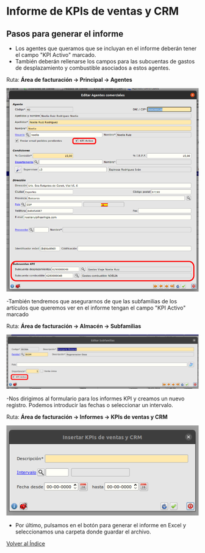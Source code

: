 # Informe de KPIs de ventas y CRM

## Pasos para generar el informe

- Los agentes que queramos que se incluyan en el informe deberán tener el campo "KPI Activo" marcado.
- También deberán rellenarse los campos para las subcuentas de gastos de desplazamiento y combustible asociados a estos agentes.

Ruta: **Área de facturación -> Principal -> Agentes**

![Datos del agente KPI activo](./img/datosAgentesKPI.png)

-También tendremos que asegurarnos de que las subfamilias de los artículos que queremos ver en el informe tengan el campo "KPI Activo" marcado

Ruta: **Área de facturación -> Almacén -> Subfamilias**

![Campo KPI Activo de subfamilias](./img/subfamiliasKPI.png)

-Nos dirigimos al formulario para los informes KPI y creamos un nuevo registro. Podemos introducir las fechas o seleccionar un intervalo.

Ruta: **Área de facturación -> Informes -> KPIs de ventas y CRM**

![Nuevo informe KPI](./img/NuevoInformeKPI.png)

- Por último, pulsamos en el botón para generar el informe en Excel y seleccionamos una carpeta donde guardar el archivo.

[Volver al Índice](./index.md)